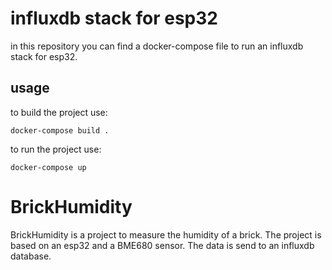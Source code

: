 # influxdb stack for esp32

in this repository you can find a docker-compose file to run an influxdb stack for esp32.

## usage

to build the project use: 

    docker-compose build .

to run the project use:

    docker-compose up 

# BrickHumidity

BrickHumidity is a project to measure the humidity of a brick. The project is based on an esp32 and a BME680 sensor. The data is send to an influxdb database.